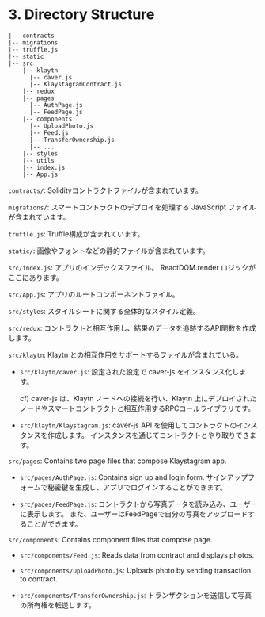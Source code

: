 # 3. Directory Structure <a id="3-directory-structure"></a>

```text
|-- contracts
|-- migrations
|-- truffle.js
|-- static
|-- src
    |-- klaytn
      |-- caver.js
      |-- KlaystagramContract.js
    |-- redux
    |-- pages
      |-- AuthPage.js
      |-- FeedPage.js
    |-- components
      |-- UploadPhoto.js
      |-- Feed.js
      |-- TransferOwnership.js
      |-- ...
    |-- styles
    |-- utils
    |-- index.js
    |-- App.js
```

`contracts/`: Solidityコントラクトファイルが含まれています。

`migrations/`: スマートコントラクトのデプロイを処理する JavaScript ファイルが含まれています。

`truffle.js`: Truffle構成が含まれています。

`static/`: 画像やフォントなどの静的ファイルが含まれています。

`src/index.js`: アプリのインデックスファイル。 ReactDOM.render ロジックがここにあります。

`src/App.js`: アプリのルートコンポーネントファイル。

`src/styles`: スタイルシートに関する全体的なスタイル定義。

`src/redux`: コントラクトと相互作用し、結果のデータを追跡するAPI関数を作成します。

`src/klaytn`: Klaytn との相互作用をサポートするファイルが含まれている。

* `src/klaytn/caver.js`: 設定された設定で caver-js をインスタンス化します。

  cf\) caver-js は、Klaytn ノードへの接続を行い、Klaytn 上にデプロイされたノードやスマートコントラクトと相互作用するRPCコールライブラリです。

* `src/klaytn/Klaystagram.js`: caver-js API を使用してコントラクトのインスタンスを作成します。 インスタンスを通じてコントラクトとやり取りできます。

`src/pages`: Contains two page files that compose Klaystagram app.

* `src/pages/AuthPage.js`: Contains sign up and login form. サインアップフォームで秘密鍵を生成し、アプリでログインすることができます。

* `src/pages/FeedPage.js`: コントラクトから写真データを読み込み、ユーザーに表示します。 また、ユーザーはFeedPageで自分の写真をアップロードすることができます。

`src/components`: Contains component files that compose page.

* `src/components/Feed.js`: Reads data from contract and displays photos.

* `src/components/UploadPhoto.js`: Uploads photo by sending transaction to contract.

* `src/components/TransferOwnership.js`: トランザクションを送信して写真の所有権を転送します。


 


